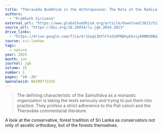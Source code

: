 ```yaml
---
title: "Theravāda Buddhism in the Anthropocene: The Role of the Radical Virtuosi"
authors:
  - "Prabhath Sirisena"
external_url: "https://www.globalbuddhism.org/article/download/3813/5138"
source_url: "https://doi.org/10.26034/lu.jgb.2024.3813"
drive_links:
  - "https://drive.google.com/file/d/1Gaq13DYlFtnZeOPNbKyEkviykRNMZ8Bd/view?usp=drivesdk"
course: sri-lankan
tags:
  - nature
year: 2024
month: jun
journal: jgb
volume: 25
number: 1
pages: "10--26"
openalexid: W4399772216
---
```


> The defining characteristic of the Saṁsthāva as a monastic organization is taking the texts seriously and
trying to put them into practice.
They profess a strict adherence to the Pali canon and the Theravāda
commentarial literature. 

A look at the conservative, forest tradition of Sri Lanka as conservators not only of ascetic orthodoxy, but of the forests themselves.